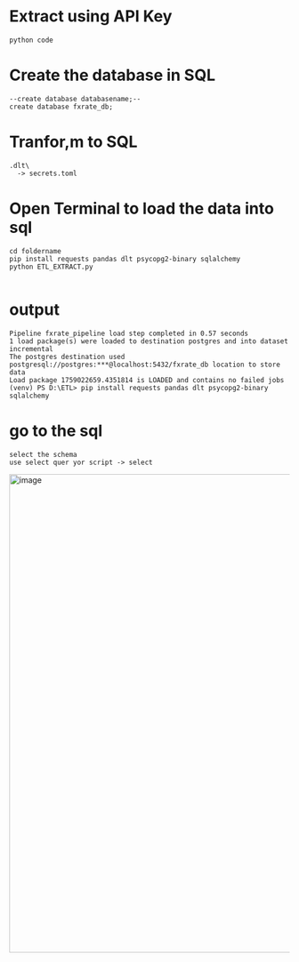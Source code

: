 # Extract using API Key
```
python code
```

# Create the database in SQL
```
--create database databasename;--
create database fxrate_db;

```
# Tranfor,m to SQL
```
.dlt\
  -> secrets.toml
```

# Open Terminal to load the data into sql
```
cd foldername
pip install requests pandas dlt psycopg2-binary sqlalchemy
python ETL_EXTRACT.py


```


# output 
```
Pipeline fxrate_pipeline load step completed in 0.57 seconds
1 load package(s) were loaded to destination postgres and into dataset incremental
The postgres destination used postgresql://postgres:***@localhost:5432/fxrate_db location to store data
Load package 1759022659.4351814 is LOADED and contains no failed jobs
(venv) PS D:\ETL> pip install requests pandas dlt psycopg2-binary sqlalchemy
```


# go to the sql
```
select the schema
use select quer yor script -> select
```

<img width="1187" height="861" alt="image" src="https://github.com/user-attachments/assets/d736e7a3-dbbc-4a11-99f9-0432463373ad" />
